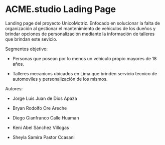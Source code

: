 # ACME.studio Lading Page 
Landing page del proyecto UnicoMotriz. Enfocado en solucionar la falta de organización al gestionar el mantenimiento de vehiculos de los dueños y brindar opciones de personalización mediante la información de talleres que brindan este sevicio.

Segmentos objetivo:
- Personas que posean por lo menos un vehiculo propio mayores de 18 años.

- Talleres mecanicos ubicados en Lima que brinden servicio tecnico de automoviles y personalización de los mismos.

Autores:

- Jorge Luis Juan de Dios Apaza

- Bryan Rodolfo Ore Areche

- Diego Gianfranco Calle Huaman

- Keni Abel Sánchez Villogas

- Sheyla Samira Pastor Ccasani